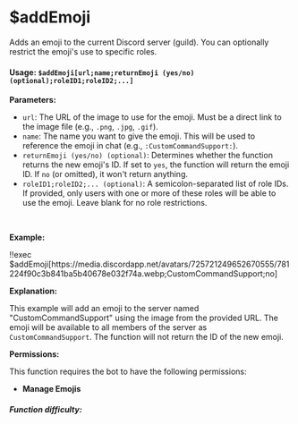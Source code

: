 # $addEmoji

Adds an emoji to the current Discord server (guild). You can optionally restrict the emoji's use to specific roles.

#### Usage: `$addEmoji[url;name;returnEmoji (yes/no)(optional);roleID1;roleID2;...]`

**Parameters:**

*   `url`: The URL of the image to use for the emoji.  Must be a direct link to the image file (e.g., `.png`, `.jpg`, `.gif`).
*   `name`: The name you want to give the emoji. This will be used to reference the emoji in chat (e.g., `:CustomCommandSupport:`).
*   `returnEmoji (yes/no) (optional)`:  Determines whether the function returns the new emoji's ID.  If set to `yes`, the function will return the emoji ID.  If `no` (or omitted), it won't return anything.
*   `roleID1;roleID2;... (optional)`: A semicolon-separated list of role IDs.  If provided, only users with one or more of these roles will be able to use the emoji.  Leave blank for no role restrictions.

<br/>

**Example:**

<discord-messages>
	<discord-message :bot="false" role-color="#ffcc9a" author="Member">
		!!exec $addEmoji[https://media.discordapp.net/avatars/725721249652670555/781224f90c3b841ba5b40678e032f74a.webp;CustomCommandSupport;no]
	</discord-message>
</discord-messages>

**Explanation:**

This example will add an emoji to the server named "CustomCommandSupport" using the image from the provided URL.  The emoji will be available to all members of the server as `CustomCommandSupport`.  The function will not return the ID of the new emoji.

**Permissions:**

This function requires the bot to have the following permissions:

*   **Manage Emojis**

##### Function difficulty: <Badge type="tip" text="Easy" vertical="middle" />